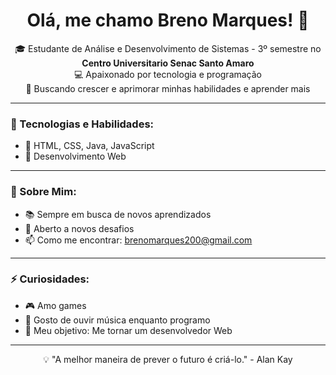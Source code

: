 <h1 align="center">Olá, me chamo Breno Marques! 👋</h1>

<p align="center">
🎓 Estudante de Análise e Desenvolvimento de Sistemas - 3º semestre no <strong> Centro Universitario Senac Santo Amaro</strong><br>
💻 Apaixonado por tecnologia e programação<br>
🚀 Buscando crescer e aprimorar minhas habilidades e aprender mais
</p>

---

### 🚀 Tecnologias e Habilidades:
- 🔹 HTML, CSS, Java, JavaScript
- 🔹 Desenvolvimento Web

---

### 📌 Sobre Mim:
- 📚 Sempre em busca de novos aprendizados
- 🤝 Aberto a novos desafios
- 📫 Como me encontrar: brenomarques200@gmail.com 

---

### ⚡ Curiosidades:
- 🎮 Amo games 
- 🎵 Gosto de ouvir música enquanto programo
- 🚀 Meu objetivo: Me tornar um desenvolvedor Web

---

<p align="center">
💡 "A melhor maneira de prever o futuro é criá-lo." - Alan Kay
</p>
